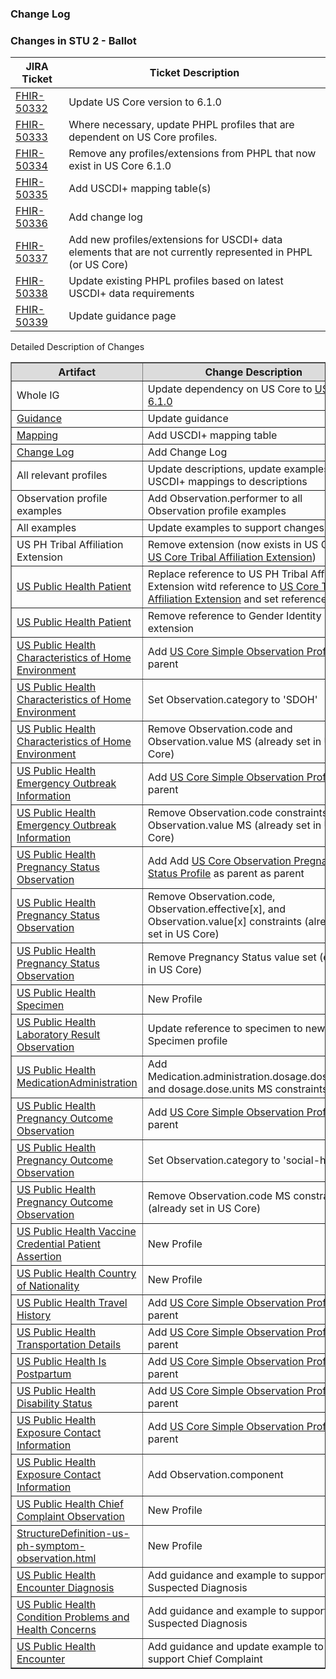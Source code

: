 ### Change Log
### Changes in STU 2 - Ballot


|JIRA Ticket|Ticket Description|
|---------|----------|
| [FHIR-50332](https://jira.hl7.org/browse/FHIR-50332) | Update US Core version to 6.1.0 |
| [FHIR-50333](https://jira.hl7.org/browse/FHIR-50333) | Where necessary, update PHPL profiles that are dependent on US Core profiles.  |
| [FHIR-50334](https://jira.hl7.org/browse/FHIR-50334) | Remove any profiles/extensions from PHPL that now exist in US Core 6.1.0 |
| [FHIR-50335](https://jira.hl7.org/browse/FHIR-50335) | Add USCDI+ mapping table(s) |
| [FHIR-50336](https://jira.hl7.org/browse/FHIR-50336) | Add change log |
| [FHIR-50337](https://jira.hl7.org/browse/FHIR-50337) | Add new profiles/extensions for USCDI+ data elements that are not currently represented in PHPL (or US Core) |
| [FHIR-50338](https://jira.hl7.org/browse/FHIR-50338) | Update existing PHPL profiles based on latest USCDI+ data requirements |
| [FHIR-50339](https://jira.hl7.org/browse/FHIR-50339) | Update guidance page |

<!-- <table border="1">
    <thead>
       <tr style="background-color:#DCDCDC">
            <th style="text-align: center; vertical-align: middle;">Artifact</th>
            <th style="text-align: center; vertical-align: middle;">Change Description</th>
        </tr>
    </thead> -->

Detailed Description of Changes

<table border="1">
    <thead>
       <tr style="background-color:#DCDCDC">
            <th style="text-align: center; vertical-align: middle;">Artifact</th>
            <th style="text-align: center; vertical-align: middle;">Change Description</th>
        </tr>
    </thead>
    <tbody>
        <tr>
            <td>Whole IG</td>
            <td>Update dependency on US Core to <a href="https://hl7.org/fhir/us/core/STU6.1/index.html">US Core 6.1.0</a></td>
        </tr>
        <tr>
            <td><a href="guidance.html">Guidance</a></td>
            <td>Update guidance</td>
        </tr>
        <tr>
            <td><a href="mapping.html">Mapping</a></td>
            <td>Add USCDI+ mapping table</td>
        </tr>
        <tr>
            <td><a href="change-log.html">Change Log</a></td>
            <td>Add Change Log</td>
        </tr>
        <tr>
            <td>All relevant profiles</td>
            <td>Update descriptions, update examples, add USCDI+ mappings to descriptions</td>
        </tr>
        <tr>
            <td>Observation profile examples</td>
            <td>Add Observation.performer to all Observation profile examples</td>
        </tr>
        <tr>
            <td>All examples</td>
            <td>Update examples to support changes</td>
        </tr>
        <tr>
            <td>US PH Tribal Affiliation Extension</td>
            <td>Remove extension (now exists in US Core: <a href="{{site.data.fhir.ver.hl7fhiruscore}}/StructureDefinition-us-core-tribal-affiliation.html">US Core Tribal Affiliation Extension</a>)</td>
        </tr>
        <tr>
            <td><a href="StructureDefinition-us-ph-patient.html">US Public Health Patient</a></td>
            <td>Replace reference to US PH Tribal Affiliation Extension witd reference to <a href="{{site.data.fhir.ver.hl7fhiruscore}}/StructureDefinition-us-core-tribal-affiliation.html">US Core Tribal Affiliation Extension</a> and set reference to MS</td>
        </tr>
        <tr>
            <td><a href="StructureDefinition-us-ph-patient.html">US Public Health Patient</a></td>
            <td>Remove reference to Gender Identity extension</td>
        </tr>
        <tr>
            <td><a href="StructureDefinition-us-ph-characteristics-of-home-environment.html">US Public Health Characteristics of Home Environment</a></td>
            <td>Add <a href="{{site.data.fhir.ver.hl7fhiruscore}}/StructureDefinition-us-core-simple-observation.html">US Core Simple Observation Profile</a> as parent</td>
        </tr>
        <tr>
            <td><a href="StructureDefinition-us-ph-characteristics-of-home-environment.html">US Public Health Characteristics of Home Environment</a></td>
            <td>Set Observation.category to 'SDOH'</td>
        </tr>
        <tr>
            <td><a href="StructureDefinition-us-ph-characteristics-of-home-environment.html">US Public Health Characteristics of Home Environment</a></td>
            <td>Remove Observation.code and Observation.value MS (already set in US Core)</td>
        </tr>
        <tr>
            <td><a href="StructureDefinition-us-ph-emergency-outbreak-information.html">US Public Health Emergency Outbreak Information</a></td>
            <td>Add <a href="{{site.data.fhir.ver.hl7fhiruscore}}/StructureDefinition-us-core-simple-observation.html">US Core Simple Observation Profile</a> as parent</td>
        </tr>
        <tr>
            <td><a href="StructureDefinition-us-ph-emergency-outbreak-information.html">US Public Health Emergency Outbreak Information</a></td>
            <td>Remove Observation.code constraints and Observation.value MS (already set in US Core)</td>
        </tr>
        <tr>
            <td><a href="StructureDefinition-us-ph-pregnancy-status-observation.html">US Public Health Pregnancy Status Observation</a></td>
            <td>Add Add <a href="{{site.data.fhir.ver.hl7fhiruscore}}/StructureDefinition-us-core-observation-pregnancystatus">US Core Observation Pregnancy Status Profile</a> as parent as parent</td>
        </tr>
        <tr>
            <td><a href="StructureDefinition-us-ph-pregnancy-status-observation.html">US Public Health Pregnancy Status Observation</a></td>
            <td>Remove Observation.code, Observation.effective[x], and Observation.value[x] constraints (already set in US Core)</td>
        </tr>
        <tr>
            <td><a href="StructureDefinition-us-ph-pregnancy-status-observation.html">US Public Health Pregnancy Status Observation</a></td>
            <td>Remove Pregnancy Status value set (exists in US Core)</td>
        </tr>
        <tr>
            <td><a href="StructureDefinition-us-ph-specimen.html">US Public Health Specimen</a></td>
            <td>New Profile</td>
        </tr>
        <tr>
            <td><a href="StructureDefinition-us-ph-lab-result-observation.html">US Public Health Laboratory Result Observation</a></td>
            <td>Update reference to specimen to new US PH Specimen profile</td>
        </tr>
        <tr>
            <td><a href="StructureDefinition-us-ph-medicationadministration.html">US Public Health MedicationAdministration</a></td>
            <td>Add Medication.administration.dosage.dose.code and dosage.dose.units MS constraints</td>
        </tr>
        <tr>
            <td><a href="StructureDefinition-us-ph-pregnancy-outcome-observation.html">US Public Health Pregnancy Outcome Observation</a></td>
            <td>Add <a href="{{site.data.fhir.ver.hl7fhiruscore}}/StructureDefinition-us-core-simple-observation.html">US Core Simple Observation Profile</a> as parent</td>
        </tr>
        <tr>
            <td><a href="StructureDefinition-us-ph-pregnancy-outcome-observation.html">US Public Health Pregnancy Outcome Observation</a></td>
            <td>Set Observation.category to 'social-history'</td>
        </tr>
        <tr>
            <td><a href="StructureDefinition-us-ph-pregnancy-outcome-observation.html">US Public Health Pregnancy Outcome Observation</a></td>
            <td>Remove Observation.code MS constraint (already set in US Core)</td>
        </tr>
        <tr>
            <td><a href="StructureDefinition-us-ph-vaccine-credential-patient-assertion.html">US Public Health Vaccine Credential Patient Assertion</a></td>
            <td>New Profile</td>
        </tr>
        <tr>
            <td><a href="StructureDefinition-us-ph-country-of-nationality.html">US Public Health Country of Nationality</a></td>
            <td>New Profile</td>
        </tr>
        <tr>
            <td><a href="StructureDefinition-us-ph-travel-history.html">US Public Health Travel History</a></td>
            <td>Add <a href="{{site.data.fhir.ver.hl7fhiruscore}}/StructureDefinition-us-core-simple-observation.html">US Core Simple Observation Profile</a> as parent</td>
        </tr>
        <tr>
            <td><a href="StructureDefinition-us-ph-transportation-details.html">US Public Health Transportation Details</a></td>
            <td>Add <a href="{{site.data.fhir.ver.hl7fhiruscore}}/StructureDefinition-us-core-simple-observation.html">US Core Simple Observation Profile</a> as parent</td>
        </tr>
        <tr>
            <td><a href="StructureDefinition-us-ph-is-postpartum.html">US Public Health Is Postpartum</a></td>
            <td>Add <a href="{{site.data.fhir.ver.hl7fhiruscore}}/StructureDefinition-us-core-simple-observation.html">US Core Simple Observation Profile</a> as parent</td>
        </tr>
        <tr>
            <td><a href="StructureDefinition-us-ph-disability-status.html">US Public Health Disability Status</a></td>
            <td>Add <a href="{{site.data.fhir.ver.hl7fhiruscore}}/StructureDefinition-us-core-simple-observation.html">US Core Simple Observation Profile</a> as parent</td>
        </tr>
        <tr>
            <td><a href="StructureDefinition-us-ph-exposure-contact-information.html">US Public Health Exposure Contact Information</a></td>
            <td>Add <a href="{{site.data.fhir.ver.hl7fhiruscore}}/StructureDefinition-us-core-simple-observation.html">US Core Simple Observation Profile</a> as parent</td>
        </tr>
        <tr>
            <td><a href="StructureDefinition-us-ph-exposure-contact-information.html">US Public Health Exposure Contact Information</a></td>
            <td>Add Observation.component</td>
        </tr>
        <tr>
            <td><a href="StructureDefinition-us-ph-chief-complaint-observation.html">US Public Health Chief Complaint Observation</a></td>
            <td>New Profile</td>
        </tr>
        <tr>
            <td><a href="StructureDefinition-us-ph-symptom-observation.html">StructureDefinition-us-ph-symptom-observation.html</a></td>
            <td>New Profile</td>
        </tr>
        <tr>
            <td><a href="StructureDefinition-us-ph-condition-encounter-diagnosis.html">US Public Health Encounter Diagnosis</a></td>
            <td>Add guidance and example to support Suspected Diagnosis</td>
        </tr>
        <tr>
            <td><a href="StructureDefinition-us-ph-condition-problems-health-concerns.html">US Public Health Condition Problems and Health Concerns</a></td>
            <td>Add guidance and example to support Suspected Diagnosis</td>
        </tr>
        <tr>
            <td><a href="StructureDefinition-us-ph-encounter.html">US Public Health Encounter</a></td>
            <td>Add guidance and update example to support Chief Complaint</td>
        </tr>
    </tbody>
</table>